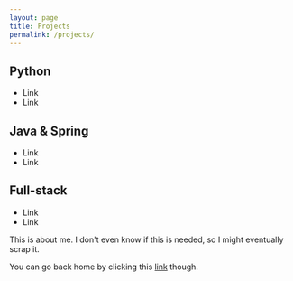 ```yaml
---
layout: page
title: Projects
permalink: /projects/
---
```


## Python
- Link
- Link

## Java & Spring
- Link
- Link

## Full-stack
- Link
- Link

This is about me. I don't even know if this is needed, so I might eventually scrap it.

You can go back home by clicking this [link](index.md) though.

